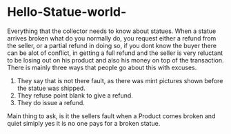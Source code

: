 # Hello-Statue-world-
Everything that the collector needs to know about statues. 
When a statue arrives broken what do you normally do, you request either a refund from the seller, or a partial refund in doing so, if you dont know the buyer there can be alot of conflict, in getting a full refund and the seller is very reluctant to be losing out on his product and also his money on top of the transaction. There is mainly three ways that people go about this with excuses. 

1. They say that is not there fault, as there was mint pictures shown before the statue was shipped. 
2. They refuse point blank to give a refund. 
3. They do issue a refund. 

Main thing to ask, is it the sellers fault when a Product comes broken and quiet simiply yes it is no one pays for a broken statue. 
